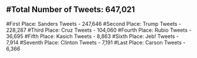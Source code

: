 #Total Number of Tweets: 647,021 
---
#First Place: Sanders Tweets - 247,646
#Second Place: Trump Tweets - 228,287
#Third Place: Cruz Tweets - 104,060
#Fourth Place: Rubio Tweets - 36,695
#Fifth Place: Kasich Tweets - 8,863
#Sixth Place: Jeb! Tweets - 7,914
#Seventh Place: Clinton Tweets - 7,191
#Last Place: Carson Tweets - 6,366
